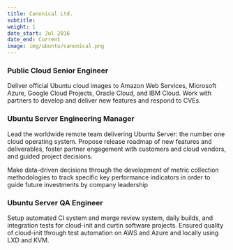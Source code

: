 ```yaml
---
title: Canonical Ltd.
subtitle:
weight: 1
date_start: Jul 2016
date_end: Current
image: img/ubuntu/canonical.png
---
```


### Public Cloud Senior Engineer

Deliver official Ubuntu cloud images to Amazon Web Services, Microsoft Azure, Google Cloud Projects, Oracle Cloud, and IBM Cloud. Work with partners to develop and deliver new features and respond to CVEs.

### Ubuntu Server Engineering Manager

Lead the worldwide remote team delivering Ubuntu Server: the number one cloud operating system. Propose release roadmap of new features and deliverables, foster partner engagement with customers and cloud vendors, and guided project decisions.

Make data-driven decisions through the development of metric collection methodologies to track specific key performance indicators in order to guide future investments by company leadership

### Ubuntu Server QA Engineer

Setup automated CI system and merge review system, daily builds, and integration tests for cloud-init and curtin software projects. Ensured quality of cloud-init through test automation on AWS and Azure and locally using LXD and KVM.
